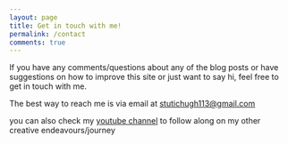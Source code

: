 ```yaml
---
layout: page
title: Get in touch with me!
permalink: /contact
comments: true
---
```


If you have any comments/questions about any of the blog posts or have suggestions on how to improve this site or just want to say hi, feel free to get in touch with me.

The best way to reach me is via email at stutichugh113@gmail.com

you can also check my [youtube channel](https://www.youtube.com/@stutiphanies) to follow along on my other creative endeavours/journey
